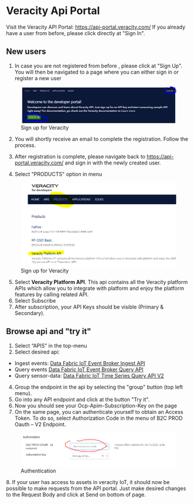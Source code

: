 ﻿---
author: Benedikte Kallåk
description: This section describes Veracity API Portal.
---

# Veracity Api Portal
Visit the Veracity API Portal: https://api-portal.veracity.com/
If you already have a user from before, please click directly at "Sign In". 

## New users
1. In case you are not registered from before , please click at "Sign Up".  You will then be navigated to a page where you can either sign in or register a new user

<figure>
	<img src="assets/signup1.png"/>
	<figcaption>Sign up for Veracity</figcaption>
</figure>

2. You will shortly receive an email to complete the registration. Follow the process.

3. After registration is complete, please navigate back to https://api-portal.veracity.com/ and sign in with the newly created user.

4. Select "PRODUCTS" option in menu 

<figure>
	<img src="assets/products1.png"/>
	<figcaption>Sign up for Veracity</figcaption>
</figure>

5. Select **Veracity Platform API**. This api contains all the Veracity platform APIs which allow you to integrate with platform and enjoy the platform features by calling related API.
6. Select Subscribe
7. After subscription, your API Keys should be visible (Primary & Secondary).

## Browse api  and "try it"
1. Select “APIS” in the top-menu
2. Select desired api: 
 - Ingest events:  [Data Fabric IoT Event Broker Ingest API](https://api-portal.veracity.com/docs/services/DataFabric-IoTEventBrokerIngestAPI)
 - Query events [Data Fabric IoT Event Broker Query API](https://api-portal.veracity.com/docs/services/DataFabric-IoTEventBrokerQueryAPI)
 - Query sensor-data: [Data Fabric IoT Time Series Query API V2](https://api-portal.veracity.com/docs/services/DataFabric-IoT-TimeSeriesAPI-V2) 
 
4. Group the endpoint in the api by selecting the "group" button (top left menu).
5. Go into any API endpoint and click at the button "Try it".
6. Now you should see your Ocp-Apim-Subscription-Key on the page
7.  On the same page, you can authenticate yourself to obtain an Access Token. To do so, select
Authorization Code in the menu of B2C PROD Oauth – V2 Endpoint.
<figure>
	<img src="assets/authentication1.png"/>
	<figcaption>Authentication</figcaption>
</figure>
8. If your user has access to assets in veracity IoT, it should now be possible to make requests from the API portal. Just make desired 
changes to the Request Body and click at Send on bottom of page. 
 

